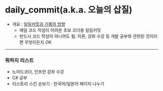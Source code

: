 # daily_commit(a.k.a. 오늘의 삽질)
- 개요 : [일일커밋과 기록의 방향](https://chooi9522.tistory.com/28)
  - 매일 코드 작성이 어려운 초보 코더용 일일커밋
  - 반드시 코드 작성이 아니어도 됨. 이론, 강좌 수강 등 개발 공부와 관련된 것이라면 무엇이든지 OK
---
### 뭐하지 리스트

- 노마드코더, 인프런 강좌 수강
- C# 공부
- 티스토리 스킨 손보기 : 한국어/일본어 페이지 나누기
